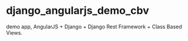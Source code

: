 django_angularjs_demo_cbv
=========================

demo app, AngularJS + Django + Django Rest Framework + Class Based Views.
